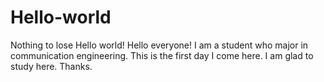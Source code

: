 # Hello-world
Nothing to lose
Hello world!
Hello everyone!
I am a student who major in communication engineering.
This is the first day I come here.
I am glad to study here.
Thanks.
